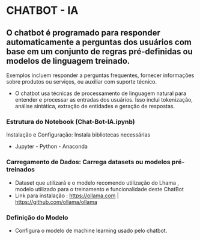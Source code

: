 # CHATBOT - IA

## O chatbot é programado para responder automaticamente a perguntas dos usuários com base em um conjunto de regras pré-definidas ou modelos de linguagem treinado.
Exemplos incluem responder a perguntas frequentes, fornecer informações sobre produtos ou serviços, ou auxiliar com suporte técnico.

* O chatbot usa técnicas de processamento de linguagem natural para entender e processar as entradas dos usuários.
Isso  inclui tokenização, análise sintática, extração de entidades e geração de respostas.

### Estrutura do Notebook (Chat-Bot-IA.ipynb)

Instalação e Configuração: Instala bibliotecas necessárias
* Jupyter - Python - Anaconda 

### Carregamento de Dados: Carrega datasets ou modelos pré-treinados
* Dataset que utilizará e o modelo 
recomendo utilização do Lhama , modelo utilizado para o treinamento e funcionalidade deste ChatBot
* Link para instalação : https://ollama.com | https://github.com/ollama/ollama 
### Definição do Modelo
 * Configura o modelo de machine learning usado pelo chatbot.
